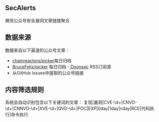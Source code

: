 ## SecAlerts
微信公众号安全漏洞文章链接聚合

## 数据来源
数据来自以下渠道的公众号文章：

- [chainreactors/picker](https://github.com/chainreactors/picker)每日归档
- [BruceFeIix/picker](https://github.com/BruceFeIix/picker) 每日归档
-[ Doonsec](https://doonsec.com/) RSS订阅源
- 从GitHub Issues中提取的公众号链接
## 内容筛选规则
系统会自动识别包含以下关键词的文章： 复现|漏洞|CVE-\d+|CNVD-\d+|CNNVD-\d+|XVE-\d+|QVD-\d+|POC|EXP|0day|1day|nday|RCE|代码执行|命令执行

